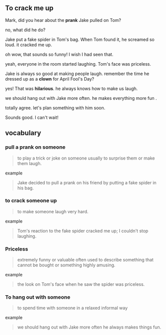 ## To crack me up 

Mark, did you hear about the **prank** Jake pulled on Tom?

no, what did he do?

Jake put a fake spider in Tom's bag. When Tom found it, he screamed so loud. it cracked me up.

oh wow, that sounds so funny! I wish I had seen that.

yeah, everyone in the room started laughing. Tom's face was priceless.

Jake is always so good at making people laugh. remember the time he dressed up as a **clown** for April Fool's Day?

yes! That was **hilarious**. he always knows how to make us laugh. 

we should hang out with Jake more often. he makes everything more fun .

totally agree. let's plan something with him soon.

Sounds good. I can't wait! 

## vocabulary 

### pull a prank on someone

> to play a trick or joke on someone usually to surprise them or make
> them laugh.

example 

> Jake decided to pull a prank on his friend by putting a fake spider in his bag.

### to crack someone up

> to make someone laugh very hard.

example 

> Tom's reaction to the fake spider cracked me up; I couldn't stop laughing.

### Priceless

> extremely funny or valuable often used to describe something that cannot be bought or something highly amusing.

example

> the look on Tom's face when he saw the spider was priceless.

### To hang out with someone

>  to spend time with someone in a relaxed informal way

example

> we should hang out with Jake more often he always makes things fun.
